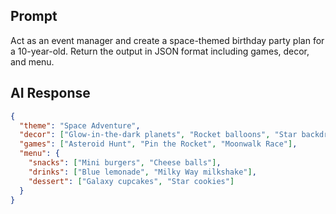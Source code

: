 ## Prompt
Act as an event manager and create a space-themed birthday party plan for a 10-year-old. Return the output in JSON format including games, decor, and menu.

## AI Response
```json
{
  "theme": "Space Adventure",
  "decor": ["Glow-in-the-dark planets", "Rocket balloons", "Star backdrops"],
  "games": ["Asteroid Hunt", "Pin the Rocket", "Moonwalk Race"],
  "menu": {
    "snacks": ["Mini burgers", "Cheese balls"],
    "drinks": ["Blue lemonade", "Milky Way milkshake"],
    "dessert": ["Galaxy cupcakes", "Star cookies"]
  }
}